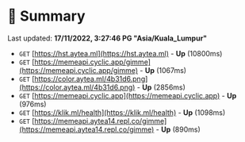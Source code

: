 # 📖 Summary
Last updated: **17/11/2022, 3:27:46 PG "Asia/Kuala_Lumpur"**

- `GET` [https://hst.aytea.ml](https://hst.aytea.ml) - **Up** (10800ms)
- `GET` [https://memeapi.cyclic.app/gimme](https://memeapi.cyclic.app/gimme) - **Up** (1067ms)
- `GET` [https://color.aytea.ml/4b31d6.png](https://color.aytea.ml/4b31d6.png) - **Up** (2856ms)
- `GET` [https://memeapi.cyclic.app](https://memeapi.cyclic.app) - **Up** (976ms)
- `GET` [https://klik.ml/health](https://klik.ml/health) - **Up** (1098ms)
- `GET` [https://memeapi.aytea14.repl.co/gimme](https://memeapi.aytea14.repl.co/gimme) - **Up** (890ms)
